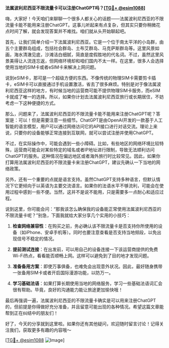 **法属波利尼西亚不限流量卡可以注册ChatGPT吗？[[TG💪+ @esim1088](https://t.me/s/esim1088)]**

嗨，大家好！今天咱们来聊聊一个很多人都关心的话题——法属波利尼西亚的不限流量卡能不能用来注册ChatGPT。这事儿听起来有点复杂，但其实只要你稍微花点时间了解，就会发现答案并不难找。咱们就从头开始聊起吧。

首先，让我们简单介绍一下法属波利尼西亚。它是一个位于南太平洋的小岛群，由五个主要群岛组成，包括社会群岛、土布艾群岛、马克萨斯群岛等。这里风景如画，海水清澈见底，沙滩洁白细腻，简直是度假胜地的代名词。不过，虽然这里风景美得让人流连忘返，但网络环境却和咱们国内不太一样。在这里，很多人会选择使用当地的SIM卡或者eSIM卡来解决上网问题。

说到eSIM卡，那可是一个超级方便的东西。不像传统的物理SIM卡需要剪卡插卡，eSIM卡可以直接通过手机设置激活，省去了很多麻烦。特别是对于像法属波利尼西亚这样的地方，有时候当地的运营商可能不提供物理SIM卡服务，而eSIM卡就成了唯一的选择。所以，如果你计划去法属波利尼西亚旅行或长期居住，不妨考虑一下这种便捷的方式。

那么，问题来了，法属波利尼西亚的不限流量卡能不能用来注册ChatGPT呢？答案是：可以！但是需要注意一些细节。ChatGPT是由OpenAI开发的一款基于人工智能的语言模型，用户可以通过网络访问它的API接口进行对话交流。理论上来说，只要你的设备能够正常连接到互联网，就可以尝试注册并使用ChatGPT。

不过，在实际操作中，可能会遇到一些小障碍。比如，有些地区的网络环境比较特殊，运营商可能会对某些特定的域名或者IP地址进行限制，导致无法顺利访问ChatGPT的服务。这种情况在偏远地区或者海外旅行时比较常见。因此，如果你打算用法属波利尼西亚的不限流量卡来注册ChatGPT，建议先确认一下当地的网络政策。

另外，还有一个重要的点就是语言支持。虽然ChatGPT支持多种语言，但默认情况下它更倾向于以英语为主要交流语言。如果你的法语水平不够流利，可能会在使用过程中感到一些不便。当然，这并不是说不能用，只是需要多一点耐心和适应过程。

说到这里，你可能会问：“那我该怎么确保我的设备能正常使用法属波利尼西亚的不限流量卡呢？”别急，下面我就给大家分享几个实用的小技巧：

1. **检查网络兼容性**：在购买之前，务必确认该不限流量卡是否支持你所使用的设备（如iPhone、安卓手机等）。同时也要注意查看是否支持当地频段，以免出现信号不稳定的情况。
   
2. **提前测试连接**：在出发前，可以用自己的设备连接一下该运营商提供的免费Wi-Fi热点，看看能否顺畅上网。这样可以避免到了目的地才发现问题。

3. **准备备用方案**：即使万事俱备，也难免会出现意外状况。因此，最好随身携带一张备用SIM卡或者开启国际漫游功能，以防万一。

4. **学习基础法语**：如果打算长期使用当地的网络服务，学习一些基础法语词汇会很有帮助。毕竟，良好的沟通能力能让旅途更加愉快哦！

最后再强调一遍，法属波利尼西亚的不限流量卡确实是可以用来注册ChatGPT的，但前提是你得做好充分准备，并且留意可能出现的各种情况。希望这篇文章能帮到正在纠结中的朋友们！

好了，今天的分享就到这里啦。如果你还有其他疑问，欢迎随时留言讨论！记得关注我们，获取更多有趣的内容哦～

[[TG💪+ @esim1088](https://t.me/s/esim1088) ![Image](https://i.postimg.cc/4NQfJmqS/Snipaste-2025-05-13-00-14-12.png)]